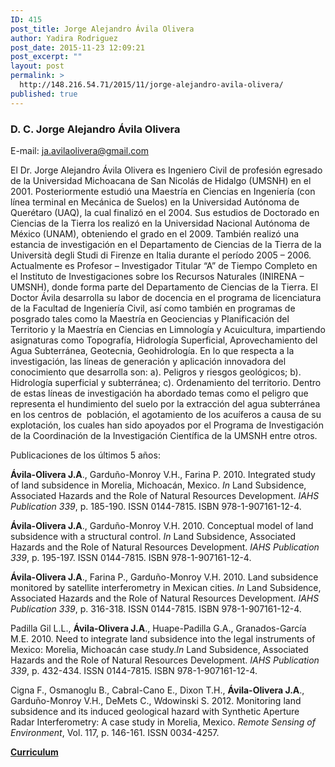```yaml
---
ID: 415
post_title: Jorge Alejandro Ávila Olivera
author: Yadira Rodriguez
post_date: 2015-11-23 12:09:21
post_excerpt: ""
layout: post
permalink: >
  http://148.216.54.71/2015/11/jorge-alejandro-avila-olivera/
published: true
---
```

<h3>D. C. Jorge Alejandro Ávila Olivera</h3>
<div class="contentpane">
<div class="contentdescription">

E-mail: ja.avilaolivera@gmail.com

El Dr. Jorge Alejandro Ávila Olivera es Ingeniero Civil de profesión egresado de la Universidad Michoacana de San Nicolás de Hidalgo (UMSNH) en el 2001. Posteriormente estudió una Maestría en Ciencias en Ingeniería (con línea terminal en Mecánica de Suelos) en la Universidad Autónoma de Querétaro (UAQ), la cual finalizó en el 2004. Sus estudios de Doctorado en Ciencias de la Tierra los realizó en la Universidad Nacional Autónoma de México (UNAM), obteniendo el grado en el 2009. También realizó una estancia de investigación en el Departamento de Ciencias de la Tierra de la Università degli Studi di Firenze en Italia durante el período 2005 – 2006. Actualmente es Profesor – Investigador Titular “A” de Tiempo Completo en el Instituto de Investigaciones sobre los Recursos Naturales (INIRENA – UMSNH), donde forma parte del Departamento de Ciencias de la Tierra. El Doctor Ávila desarrolla su labor de docencia en el programa de licenciatura de la Facultad de Ingeniería Civil, así como también en programas de posgrado tales como la Maestría en Geociencias y Planificación del Territorio y la Maestría en Ciencias en Limnología y Acuicultura, impartiendo asignaturas como Topografía, Hidrología Superficial, Aprovechamiento del Agua Subterránea, Geotecnia, Geohidrología. En lo que respecta a la investigación, las líneas de generación y aplicación innovadora del conocimiento que desarrolla son: a). Peligros y riesgos geológicos; b). Hidrología superficial y subterránea; c). Ordenamiento del territorio. Dentro de estas líneas de investigación ha abordado temas como el peligro que representa el hundimiento del suelo por la extracción del agua subterránea en los centros de  población, el agotamiento de los acuíferos a causa de su explotación, los cuales han sido apoyados por el Programa de Investigación de la Coordinación de la Investigación Científica de la UMSNH entre otros.

Publicaciones de los últimos 5 años:

<strong>Ávila-Olivera J.A</strong>., Garduño-Monroy V.H., Farina P. 2010. Integrated study of land subsidence in Morelia, Michoacán, Mexico. <em>In</em> Land Subsidence, Associated Hazards and the Role of Natural Resources Development. <em>IAHS Publication 339</em>, p. 185-190. ISSN 0144-7815. ISBN 978-1-907161-12-4.

<strong>Ávila-Olivera J.A</strong>., Garduño-Monroy V.H. 2010. Conceptual model of land subsidence with a structural control. <em>In</em> Land Subsidence, Associated Hazards and the Role of Natural Resources Development. <em>IAHS Publication 339</em>, p. 195-197. ISSN 0144-7815. ISBN 978-1-907161-12-4.

<strong>Ávila-Olivera J.A</strong>., Farina P., Garduño-Monroy V.H. 2010. Land subsidence monitored by satellite interferometry in Mexican cities. <em>In</em> Land Subsidence, Associated Hazards and the Role of Natural Resources Development. <em>IAHS Publication 339</em>, p. 316-318. ISSN 0144-7815. ISBN 978-1-907161-12-4.

Padilla Gil L.L., <strong>Ávila-Olivera J.A</strong>., Huape-Padilla G.A., Granados-García M.E. 2010. Need to integrate land subsidence into the legal instruments of Mexico: Morelia, Michoacán case study.<em>In</em> Land Subsidence, Associated Hazards and the Role of Natural Resources Development. <em>IAHS Publication 339</em>, p. 432-434. ISSN 0144-7815. ISBN 978-1-907161-12-4.

Cigna F., Osmanoglu B., Cabral-Cano E., Dixon T.H., <strong>Ávila-Olivera J.A</strong>., Garduño-Monroy V.H., DeMets C., Wdowinski S. 2012. Monitoring land subsidence and its induced geological hazard with Synthetic Aperture Radar Interferometry: A case study in Morelia, Mexico. <em>Remote Sensing of Environment</em>, Vol. 117, p. 146-161. ISSN 0034-4257.

<strong><a href="http://148.216.54.71/wp-content/uploads/2015/11/DC_Jorge_Avila.pdf">Curriculum</a></strong>

</div>
</div>